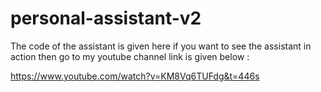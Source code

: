 # personal-assistant-v2

The code of the assistant is given here if you want to see the assistant in action then go to my youtube channel 
link is given below :

https://www.youtube.com/watch?v=KM8Vq6TUFdg&t=446s
